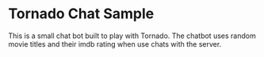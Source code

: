 # Tornado Chat Sample

This is a small chat bot built to play with Tornado. The chatbot uses random movie titles
and their imdb rating when use chats with the server.


